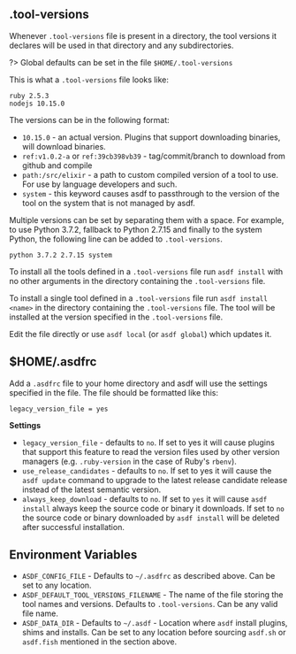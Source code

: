 ## .tool-versions

Whenever `.tool-versions` file is present in a directory, the tool versions it declares will be used in that directory and any subdirectories.

?> Global defaults can be set in the file `$HOME/.tool-versions`

This is what a `.tool-versions` file looks like:

```
ruby 2.5.3
nodejs 10.15.0
```

The versions can be in the following format:

- `10.15.0` - an actual version. Plugins that support downloading binaries, will download binaries.
- `ref:v1.0.2-a` or `ref:39cb398vb39` - tag/commit/branch to download from github and compile
- `path:/src/elixir` - a path to custom compiled version of a tool to use. For use by language developers and such.
- `system` - this keyword causes asdf to passthrough to the version of the tool on the system that is not managed by asdf.

Multiple versions can be set by separating them with a space. For example, to use
Python 3.7.2, fallback to Python 2.7.15 and finally to the system Python, the
following line can be added to `.tool-versions`.

```
python 3.7.2 2.7.15 system
```

To install all the tools defined in a `.tool-versions` file run `asdf install` with no other arguments in the directory containing the `.tool-versions` file.

To install a single tool defined in a `.tool-versions` file run `asdf install <name>` in the directory containing the `.tool-versions` file.  The tool will be installed at the version specified in the `.tool-versions` file.

Edit the file directly or use `asdf local` (or `asdf global`) which updates it.

## \$HOME/.asdfrc

Add a `.asdfrc` file to your home directory and asdf will use the settings specified in the file. The file should be formatted like this:

```
legacy_version_file = yes
```

**Settings**

- `legacy_version_file` - defaults to `no`. If set to yes it will cause plugins that support this feature to read the version files used by other version managers (e.g. `.ruby-version` in the case of Ruby's `rbenv`).
- `use_release_candidates` - defaults to `no`. If set to yes it will cause the `asdf update` command to upgrade to the latest release candidate release instead of the latest semantic version.
- `always_keep_download` - defaults to `no`. If set to `yes` it will cause `asdf install` always keep the source code or binary it downloads. If set to `no` the source code or binary downloaded by `asdf install` will be deleted after successful installation.

## Environment Variables

- `ASDF_CONFIG_FILE` - Defaults to `~/.asdfrc` as described above. Can be set to any location.
- `ASDF_DEFAULT_TOOL_VERSIONS_FILENAME` - The name of the file storing the tool names and versions. Defaults to `.tool-versions`. Can be any valid file name.
- `ASDF_DATA_DIR` - Defaults to `~/.asdf` - Location where `asdf` install plugins, shims and installs. Can be set to any location before sourcing `asdf.sh` or `asdf.fish` mentioned in the section above.
